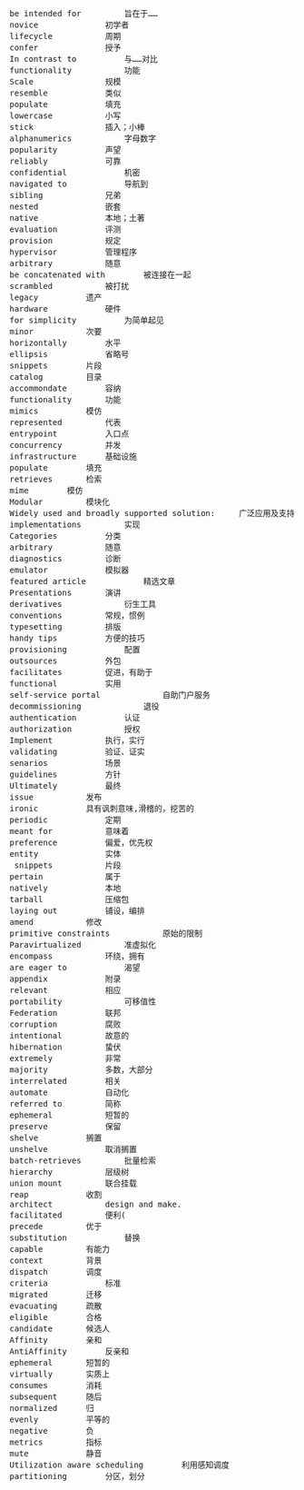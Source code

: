 <pre>
be intended for			旨在于……
novice				初学者
lifecycle			周期
confer				授予
In contrast to			与……对比
functionality			功能
Scale				规模
resemble			类似
populate			填充
lowercase			小写
stick				插入；小棒
alphanumerics			字母数字
popularity			声望
reliably			可靠
confidential			机密
navigated to			导航到
sibling				兄弟
nested				嵌套
native				本地；土著
evaluation			评测
provision			规定
hypervisor			管理程序
arbitrary			随意
be concatenated with		被连接在一起
scrambled			被打扰
legacy			遗产
hardware			硬件
for simplicity			为简单起见
minor			次要
horizontally		水平
ellipsis			省略号
snippets		片段
catalog			目录
accommondate		容纳
functionality		功能
mimics			模仿
represented			代表
entrypoint			入口点
concurrency			并发
infrastructure		基础设施
populate		填充
retrieves		检索
mime		模仿
Modular			模块化
Widely used and broadly supported solution:		广泛应用及支持
implementations			实现
Categories			分类
arbitrary			随意
diagnostics			诊断
emulator			模拟器
featured article			精选文章
Presentations		演讲
derivatives 			衍生工具
conventions			常规，惯例
typesetting 		排版
handy tips			方便的技巧 
provisioning			配置
outsources			外包
facilitates			促进，有助于
functional			实用
self-service portal 			自助门户服务
decommissioning 			退役
authentication			认证
authorization			授权
Implement			执行，实行
validating			验证、证实
senarios			场景
guidelines			方针
Ultimately			最终
issue			发布
ironic			具有讽刺意味,滑稽的，挖苦的
periodic			定期
meant for 			意味着
preference			偏爱，优先权
entity				实体
 snippets 			片段
pertain				属于
natively			本地
tarball				压缩包
laying out			铺设，编排
amend			修改
primitive constraints			原始的限制
Paravirtualized			准虚拟化
encompass			环绕，拥有
are eager to			渴望
appendix			附录
relevant			相应
portability				可移值性
Federation			联邦
corruption			腐败
intentional			故意的
hibernation			蛰伏
extremely			非常
majority			多数，大部分
interrelated		相关
automate			自动化
referred to			简称
ephemeral			短暂的
preserve			保留
shelve			搁置
unshelve			取消搁置
batch-retrieves			批量检索
hierarchy			层级树
union mount			联合挂载
reap			收割
architect			design and make.
facilitated			便利(
precede			优于
substitution			替换
capable			有能力
context			背景
dispatch		调度
criteria			标准
migrated		迁移
evacuating		疏散
eligible		合格
candidate		候选人
Affinity		亲和
AntiAffinity		反亲和
ephemeral 		短暂的
virtually 		实质上
consumes		消耗
subsequent		随后
normalized		归
evenly			平等的
negative 		负
metrics			指标
mute			静音
Utilization aware scheduling		利用感知调度
partitioning		分区，划分

	
</pre>



